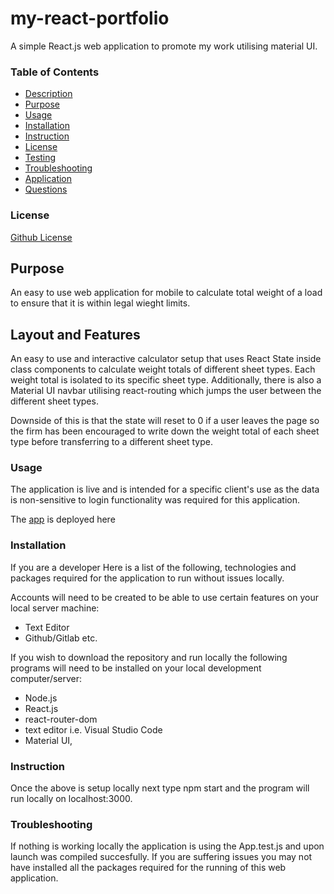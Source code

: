 # my-react-portfolio
A simple React.js web application to promote my work utilising material UI.

### Table of Contents

* [Description](#User_Story)
* [Purpose](#Purpose)
* [Usage](#Usage)
* [Installation](#Installation)
* [Instruction](#Instruction)
* [License](#License)
* [Testing](#Testing)
* [Troubleshooting](#Troubleshooting)
* [Application](#Application)
* [Questions](#Questions)
### License
[Github License](https://img.shields.io/badge/license-MIT-blue.svg)


## Purpose
An easy to use web application for mobile to calculate total weight of a load to ensure that it is within legal wieght limits.  

## Layout and Features
An easy to use and interactive calculator setup that uses React State inside class components to calculate weight totals of different sheet types.  Each weight total is isolated to its specific sheet type. Additionally, there is also a Material UI navbar utilising react-routing which jumps the user between the different sheet types.  

Downside of this is that the state will reset to 0 if a user leaves the page so the firm has been encouraged to write down the weight total of each sheet type before transferring to a different sheet type. 

### Usage
The application is live and is intended for a specific client's use as the data is non-sensitive to login functionality was required for this application.

The [app](https://xenonth.github.io/gyprock-calculator/) is deployed here


### Installation
If you are a developer Here is a list of the following, technologies and packages required for the application to run without issues locally.

Accounts will need to be created to be able to use certain features on your local server machine:
* Text Editor
* Github/Gitlab etc.

If you wish to download the repository and run locally the following programs will need to be installed on your local development computer/server:
* Node.js
* React.js
* react-router-dom
* text editor i.e. Visual Studio Code
* Material UI,

### Instruction
Once the above is setup locally next type npm start and the program will run locally on localhost:3000.

### Troubleshooting
If nothing is working locally the application is using the App.test.js and upon launch was compiled succesfully.  If you are suffering issues you may not have installed all the packages required for the running of this web application.